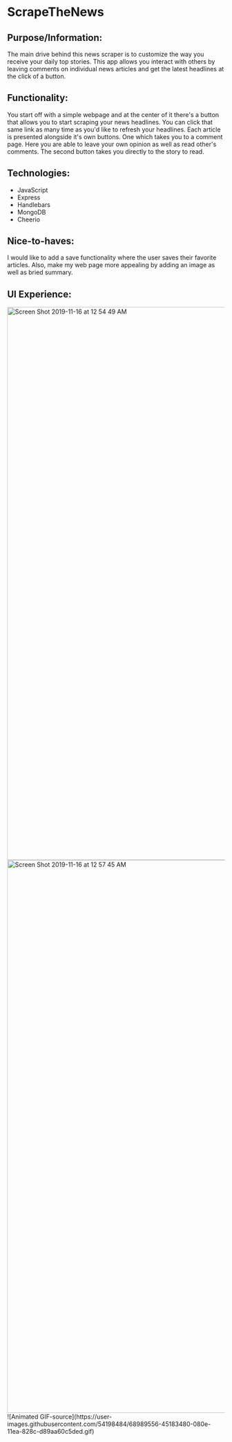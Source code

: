 # ScrapeTheNews

## Purpose/Information:
The main drive behind this news scraper is to customize the way you receive your daily top stories. This app allows you interact with others by leaving comments on individual news articles and get the latest  headlines at the click of a button. 

## Functionality:
You start off with a simple webpage and at the center of it there's a button that allows you to start scraping your news headlines. You can click that same link as many time as you'd like to refresh your headlines. Each article is presented alongside it's own buttons. One which takes you to a comment page. Here you are able to leave your own opinion as well as read other's comments. The second button takes you directly to the story to read. 

## Technologies: 
* JavaScript
* Express
* Handlebars
* MongoDB
* Cheerio

## Nice-to-haves:
I would like to add a save functionality where the user saves their favorite articles. Also, make my web page more appealing by adding an image as well as bried summary.


## UI Experience:

<img width="1278" alt="Screen Shot 2019-11-16 at 12 54 49 AM" src="https://user-images.githubusercontent.com/54198484/68989434-6e37c580-080c-11ea-9e13-5146516f138d.png">
<br>
<img width="1278" alt="Screen Shot 2019-11-16 at 12 57 45 AM" src="https://user-images.githubusercontent.com/54198484/68989435-70018900-080c-11ea-9871-76525d506da9.png">
<br>
![Animated GIF-source](https://user-images.githubusercontent.com/54198484/68989556-45183480-080e-11ea-828c-d89aa60c5ded.gif)
